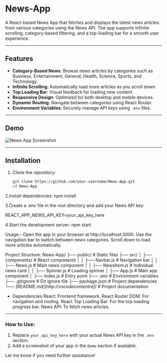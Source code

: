 # News-App

A React-based News App that fetches and displays the latest news articles from various categories using the News API. The app supports infinite scrolling, category-based filtering, and a top-loading bar for a smooth user experience.

---

## Features

- **Category-Based News**: Browse news articles by categories such as Business, Entertainment, General, Health, Science, Sports, and Technology.
- **Infinite Scrolling**: Automatically load more articles as you scroll down.
- **Top Loading Bar**: Visual feedback for loading new content.
- **Responsive Design**: Optimized for both desktop and mobile devices.
- **Dynamic Routing**: Navigate between categories using React Router.
- **Environment Variables**: Securely manage API keys using `.env` files.

---

## Demo

![News App Screenshot](https://via.placeholder.com/800x400?text=News+App+Screenshot)

---

## Installation

1. Clone the repository:
   ```bash
   git clone https://github.com/your-username/News-App.git
   cd News-App
   ```
2.Install dependencies:
   npm install

3.Create a .env file in the root directory and add your News API key:

   REACT_APP_NEWS_API_KEY=your_api_key_here

4.Start the development server:
   npm start

Usage:-
Open the app in your browser at http://localhost:3000.
Use the navigation bar to switch between news categories.
Scroll down to load more articles automatically.

Project Structure:
News-App/
├── public/                 # Static files
├── src/
│   ├── components/         # React components
│   │   ├── Navbar.js       # Navigation bar
│   │   ├── News.js         # Main news component
│   │   ├── NewsItem.js     # Individual news card
│   │   ├── Spinner.js      # Loading spinner
│   ├── App.js              # Main app component
│   ├── index.js            # Entry point
├── .env                    # Environment variables
├── .gitignore              # Git ignore file
├── package.json            # Project dependencies
└── [README.md](http://_vscodecontentref_/           # Project documentation

* Dependencies
React: Frontend framework.
React Router DOM: For navigation and routing.
React Top Loading Bar: For the top-loading progress bar.
News API: To fetch news articles.


---

### How to Use:
1. Replace `your_api_key_here` with your actual News API key in the `.env` section.
2. Add a screenshot of your app in the `Demo` section if available.

Let me know if you need further assistance!

